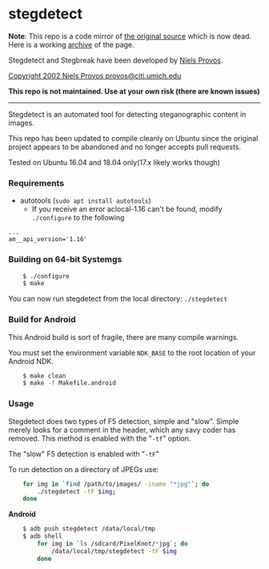 stegdetect
==========

**Note**: This repo is a code mirror of [the original source](http://www.outguess.org/detection.php) which is now dead. Here is a working [archive](https://web.archive.org/web/20150415213536/http://www.outguess.org/detection.php) of the page.

Stegdetect and Stegbreak have been developed by [Niels Provos](http://niels.xtdnet.nl/).

[Copyright 2002 Niels Provos <provos@citi.umich.edu>](LICENSE)

**This repo is not maintained. Use at your own risk (there are known issues)**

---

Stegdetect is an automated tool for detecting steganographic content in images.

This repo has been updated to compile cleanly on Ubuntu since the original project appears to be abandoned and no longer accepts pull requests.

Tested on Ubuntu 16.04 and 18.04 only(17.x likely works though)

### Requirements

* autotools (`sudo apt install autotools`)
    * If you receive an error aclocal-1.16 can't be found, modify `./configure` to the following

```
...
am__api_version='1.16'
```

### Building on 64-bit Systemgs

```bash
    $ ./configure
    $ make
```

You can now run stegdetect from the local directory: `./stegdetect`

### Build for Android

This Android build is sort of fragile, there are many compile warnings.

You must set the environment variable `NDK_BASE` to the root location of your
Android NDK.

```bash
    $ make clean
    $ make -f Makefile.android
```

### Usage

Stegdetect does two types of F5 detection, simple and "slow". Simple merely
looks for a comment in the header, which any savy coder has removed. This
method is enabled with the "`-tf`" option.

The "slow" F5 detection is enabled with "`-tF`"

To run detection on a directory of JPEGs use:

```bash
    for img in `find /path/to/images/ -iname "*jpg"`; do
        ./stegdetect -tF $img;
    done
```

**Android**


```bash
    $ adb push stegdetect /data/local/tmp
    $ adb shell
        for img in `ls /sdcard/PixelKnot/*jpg`; do
            /data/local/tmp/stegdetect -tF $img
        done
```
